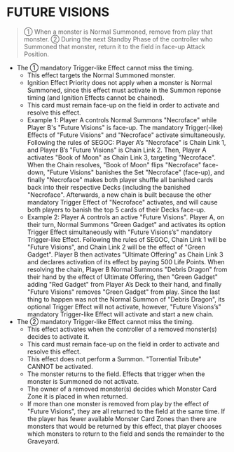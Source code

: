 
# FUTURE VISIONS  
> ① When a monster is Normal Summoned, remove from play that monster. ② During the next Standby Phase of the controller who Summoned that monster, return it to the field in face-up Attack Position.

*   The ① mandatory Trigger-like Effect cannot miss the timing.
    *   This effect targets the Normal Summoned monster.
    *   Ignition Effect Priority does not apply when a monster is Normal Summoned, since this effect must activate in the Summon reponse timing (and Ignition Effects cannot be chained).
    *   This card must remain face-up on the field in order to activate and resolve this effect.
    *   Example 1: Player A controls Normal Summons "Necroface" while Player B's "Future Visions" is face-up. The mandatory Trigger(-like) Effects of "Future Visions" and "Necroface" activate simultaneously. Following the rules of SEGOC: Player A’s "Necroface" is Chain Link 1, and Player B’s "Future Visions" is Chain Link 2. Then, Player A activates "Book of Moon" as Chain Link 3, targeting "Necroface". When the Chain resolves, "Book of Moon" flips "Necroface" face-down, "Future Visions" banishes the Set "Necroface" (face-up), and finally "Necroface" makes both player shuffle all banished cards back into their respective Decks (including the banished "Necroface". Afterwards, a new chain is built because the other mandatory Trigger Effect of "Necroface" activates, and will cause both players to banish the top 5 cards of their Decks face-up.
    *   Example 2: Player A controls an active "Future Visions". Player A, on their turn, Normal Summons "Green Gadget" and activates its option Trigger Effect simultaneously with "Future Visions’s" mandatory Trigger-like Effect. Following the rules of SEGOC, Chain Link 1 will be "Future Visions", and Chain Link 2 will be the effect of "Green Gadget". Player B then activates "Ultimate Offering" as Chain Link 3 and declares activation of its effect by paying 500 Life Points. When resolving the chain, Player B Normal Summons "Debris Dragon" from their hand by the effect of Ultimate Offering, then "Green Gadget" adding "Red Gadget" from Player A’s Deck to their hand, and finally "Future Visions" removes "Green Gadget" from play. Since the last thing to happen was not the Normal Summon of "Debris Dragon", its optional Trigger Effect will not activate, however, "Future Visions’s" mandatory Trigger-like Effect will activate and start a new chain.
*   The ② mandatory Trigger-like Effect cannot miss the timing.
    *   This effect activates when the controller of a removed monster(s) decides to activate it.
    *   This card must remain face-up on the field in order to activate and resolve this effect.
    *   This effect does not perform a Summon. "Torrential Tribute" CANNOT be activated.
    *   The monster returns to the field. Effects that trigger when the monster is Summoned do not activate.
    *   The owner of a removed monster(s) decides which Monster Card Zone it is placed in when returned.
    *   If more than one monster is removed from play by the effect of "Future Visions", they are all returned to the field at the same time. If the player has fewer available Monster Card Zones than there are monsters that would be returned by this effect, that player chooses which monsters to return to the field and sends the remainder to the Graveyard.

  